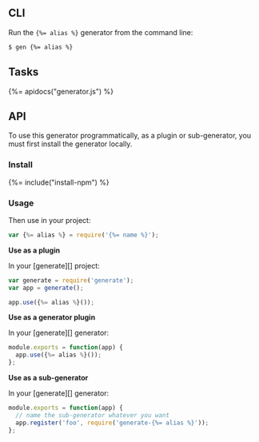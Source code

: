 ## CLI

Run the `{%= alias %}` generator from the command line:

```sh
$ gen {%= alias %}
```

## Tasks

{%= apidocs("generator.js") %}

## API

To use this generator programmatically, as a plugin or sub-generator, you must first install the generator locally. 

### Install

{%= include("install-npm") %}

### Usage

Then use in your project:

```js
var {%= alias %} = require('{%= name %}');
```

**Use as a plugin**

In your [generate][] project:

```js
var generate = require('generate');
var app = generate();

app.use({%= alias %}());
```

**Use as a generator plugin**

In your [generate][] generator:

```js
module.exports = function(app) {
  app.use({%= alias %}());
};
```

**Use as a sub-generator**

In your [generate][] generator:

```js
module.exports = function(app) {
  // name the sub-generator whatever you want
  app.register('foo', require('generate-{%= alias %}'));
};
```
